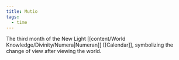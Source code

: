 ```yaml
---
title: Mutio
tags:
  - time
---
```

The third month of the New Light [[content/World Knowledge/Divinity/Numera|Numeran]] [[Calendar]], symbolizing the change of view after viewing the world. 